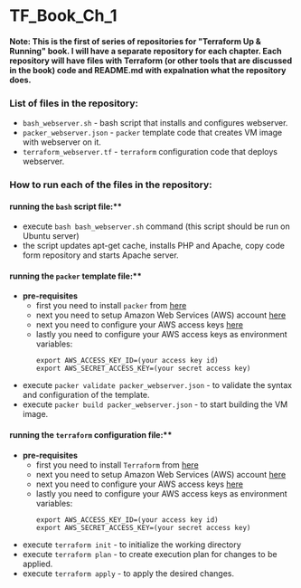 # TF_Book_Ch_1

#### Note: This is the first of series of repositories for "Terraform Up & Running" book. I will have a separate repository for each chapter. Each repository will have files with Terraform (or other tools that are discussed in the book) code and README.md with expalnation what the repository does. 

### List of files in the repository:
- `bash_webserver.sh` - bash script that installs and configures webserver. 
- `packer_webserver.json` - `packer` template code that creates VM image with webserver on it.
- `terraform_webserver.tf` - `terraform` configuration code that deploys webserver. 


### How to run each of the files in the repository:

 #### running the `bash` script file:**
  - execute `bash bash_webserver.sh` command (this script should be run on Ubuntu server)
  - the script updates apt-get cache, installs PHP and Apache, copy code form repository and starts Apache server.
  
  
#### running the `packer` template file:**
  - **pre-requisites**
    - first you need to install `packer` from [here](https://www.packer.io/)
    - next you need to setup Amazon Web Services (AWS) account [here](https://aws.amazon.com/)
    - next you need to configure your AWS access keys [here](https://docs.aws.amazon.com/general/latest/gr/aws-sec-cred-types.html#access-keys-and-secret-access-keys)
    - lastly you need to configure your AWS access keys as environment variables:
      ```
      export AWS_ACCESS_KEY_ID=(your access key id)
      export AWS_SECRET_ACCESS_KEY=(your secret access key)
      ```
  - execute `packer validate packer_webserver.json` - to validate the syntax and configuration of the template.
  - execute `packer build packer_webserver.json` -  to start building the VM image.
  
#### running the `terraform` configuration file:**
  - **pre-requisites**
    - first you need to install `Terraform` from [here](https://www.terraform.io/downloads.html)
    - next you need to setup Amazon Web Services (AWS) account [here](https://aws.amazon.com/)
    - next you need to configure your AWS access keys [here](https://docs.aws.amazon.com/general/latest/gr/aws-sec-cred-types.html#access-keys-and-secret-access-keys)
    - lastly you need to configure your AWS access keys as environment variables:
      ```
      export AWS_ACCESS_KEY_ID=(your access key id)
      export AWS_SECRET_ACCESS_KEY=(your secret access key)
      ```
  - execute `terraform init` - to initialize the working directory
  - execute `terraform plan` - to create execution plan for changes to be applied.
  - execute `terraform apply`	- to apply the desired changes.





